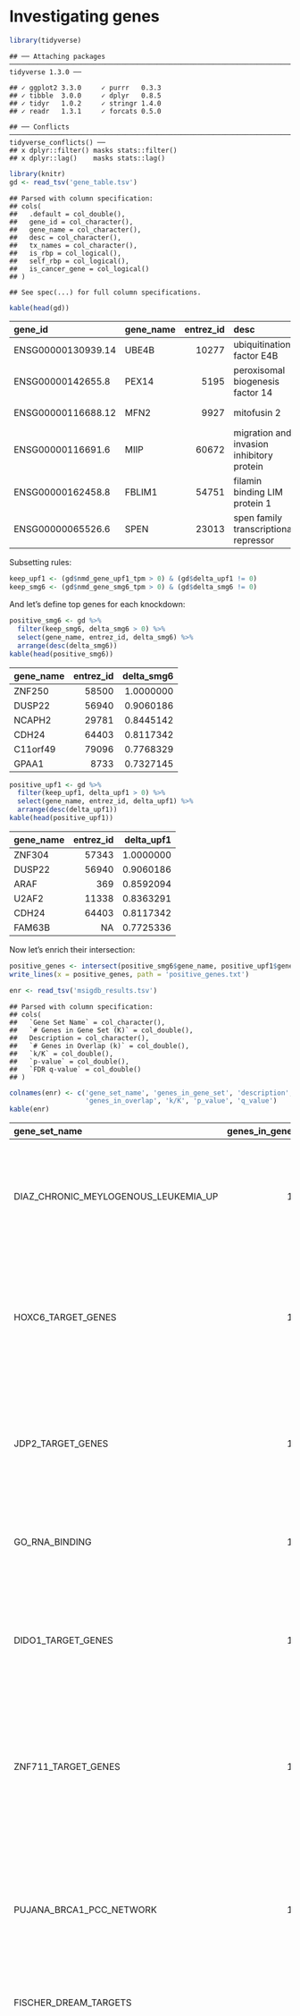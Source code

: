 Investigating genes
================

``` r
library(tidyverse)
```

    ## ── Attaching packages ──────────────────────────────────────────────────────────────────────────────────────────────────────────────────────────────── tidyverse 1.3.0 ──

    ## ✓ ggplot2 3.3.0     ✓ purrr   0.3.3
    ## ✓ tibble  3.0.0     ✓ dplyr   0.8.5
    ## ✓ tidyr   1.0.2     ✓ stringr 1.4.0
    ## ✓ readr   1.3.1     ✓ forcats 0.5.0

    ## ── Conflicts ─────────────────────────────────────────────────────────────────────────────────────────────────────────────────────────────────── tidyverse_conflicts() ──
    ## x dplyr::filter() masks stats::filter()
    ## x dplyr::lag()    masks stats::lag()

``` r
library(knitr)
gd <- read_tsv('gene_table.tsv')
```

    ## Parsed with column specification:
    ## cols(
    ##   .default = col_double(),
    ##   gene_id = col_character(),
    ##   gene_name = col_character(),
    ##   desc = col_character(),
    ##   tx_names = col_character(),
    ##   is_rbp = col_logical(),
    ##   self_rbp = col_logical(),
    ##   is_cancer_gene = col_logical()
    ## )

    ## See spec(...) for full column specifications.

``` r
kable(head(gd))
```

| gene\_id           | gene\_name | entrez\_id | desc                                      | tx\_names                                               | is\_rbp | self\_rbp | is\_cancer\_gene | uorf\_tx\_number | all\_tx\_number | max\_uorf\_kozak\_score | max\_main\_kozak\_score | diff\_score | delta\_smg6 | delta\_upf1 | delta\_KD | nmd\_gene\_control\_tpm | nmd\_gene\_smg6\_tpm | nmd\_gene\_upf1\_tpm | nmd\_uorf\_tx\_control\_tpm | nmd\_uorf\_tx\_smg6\_tpm | nmd\_uorf\_tx\_upf1\_tpm | nmd\_frac\_control | nmd\_frac\_smg6 | nmd\_frac\_upf1 | kd\_gene\_control\_tpm | kd\_gene\_knockdown\_tpm | kd\_uorf\_tx\_control\_tpm | kd\_uorf\_tx\_knockdown\_tpm | kd\_frac\_control | kd\_frac\_knockdown |
| :----------------- | :--------- | ---------: | :---------------------------------------- | :------------------------------------------------------ | :------ | :-------- | :--------------- | ---------------: | --------------: | ----------------------: | ----------------------: | ----------: | ----------: | ----------: | --------: | ----------------------: | -------------------: | -------------------: | --------------------------: | -----------------------: | -----------------------: | -----------------: | --------------: | --------------: | ---------------------: | -----------------------: | -------------------------: | ---------------------------: | ----------------: | ------------------: |
| ENSG00000130939.14 | UBE4B      |      10277 | ubiquitination factor E4B                 | ENST00000377157.3                                       | FALSE   | FALSE     | FALSE            |                1 |               1 |               0.6545584 |               0.8852467 | \-0.2306883 |   0.0000000 |   0.0000000 |        NA |                4.803850 |             6.320538 |             6.534992 |                    4.803850 |                 6.320538 |                 6.534992 |          1.0000000 |               1 |       1.0000000 |                     NA |                       NA |                         NA |                           NA |                NA |                  NA |
| ENSG00000142655.8  | PEX14      |       5195 | peroxisomal biogenesis factor 14          | ENST00000356607.4, ENST00000538836.1                    | FALSE   | FALSE     | FALSE            |                1 |               2 |               0.2319045 |               0.9486953 | \-0.7167908 |   0.0921739 | \-0.0166423 |        NA |               40.879122 |            35.921655 |            32.434899 |                   37.111135 |                35.921655 |                28.905457 |          0.9078261 |               1 |       0.8911838 |                     NA |                       NA |                         NA |                           NA |                NA |                  NA |
| ENSG00000116688.12 | MFN2       |       9927 | mitofusin 2                               | ENST00000444836.1, ENST00000235329.5                    | FALSE   | FALSE     | FALSE            |                2 |               2 |               0.6875880 |               0.9102993 | \-0.2227113 |   0.0000000 |   0.0000000 |        NA |               24.696599 |            21.861144 |            29.798380 |                   24.696599 |                21.861144 |                29.798380 |          1.0000000 |               1 |       1.0000000 |                     NA |                       NA |                         NA |                           NA |                NA |                  NA |
| ENSG00000116691.6  | MIIP       |      60672 | migration and invasion inhibitory protein | ENST00000235332.4, ENST00000436478.2                    | FALSE   | FALSE     | FALSE            |                1 |               2 |               0.2894018 |               0.9500326 | \-0.6606308 |   0.0000000 | \-0.7060178 |        NA |                1.627398 |             2.532337 |             8.175462 |                    1.627398 |                 2.532337 |                 2.403440 |          1.0000000 |               1 |       0.2939822 |                     NA |                       NA |                         NA |                           NA |                NA |                  NA |
| ENSG00000162458.8  | FBLIM1     |      54751 | filamin binding LIM protein 1             | ENST00000375766.3, ENST00000400773.1, ENST00000441801.2 | FALSE   | FALSE     | FALSE            |                3 |               3 |               0.6651838 |               0.9545771 | \-0.2893932 |   0.0000000 |   0.0000000 |        NA |                0.564319 |             1.249094 |             0.838407 |                    0.564319 |                 1.249094 |                 0.838407 |          1.0000000 |               1 |       1.0000000 |                     NA |                       NA |                         NA |                           NA |                NA |                  NA |
| ENSG00000065526.6  | SPEN       |      23013 | spen family transcriptional repressor     | ENST00000375759.3                                       | TRUE    | FALSE     | TRUE             |                1 |               1 |               0.9256631 |               0.9637119 | \-0.0380489 |   0.0000000 |   0.0000000 |        NA |                5.375528 |             4.599448 |             6.179964 |                    5.375528 |                 4.599448 |                 6.179964 |          1.0000000 |               1 |       1.0000000 |                     NA |                       NA |                         NA |                           NA |                NA |                  NA |

Subsetting rules:

``` r
keep_upf1 <- (gd$nmd_gene_upf1_tpm > 0) & (gd$delta_upf1 != 0)
keep_smg6 <- (gd$nmd_gene_smg6_tpm > 0) & (gd$delta_smg6 != 0)
```

And let’s define top genes for each knockdown:

``` r
positive_smg6 <- gd %>%
  filter(keep_smg6, delta_smg6 > 0) %>% 
  select(gene_name, entrez_id, delta_smg6) %>% 
  arrange(desc(delta_smg6))
kable(head(positive_smg6))
```

| gene\_name | entrez\_id | delta\_smg6 |
| :--------- | ---------: | ----------: |
| ZNF250     |      58500 |   1.0000000 |
| DUSP22     |      56940 |   0.9060186 |
| NCAPH2     |      29781 |   0.8445142 |
| CDH24      |      64403 |   0.8117342 |
| C11orf49   |      79096 |   0.7768329 |
| GPAA1      |       8733 |   0.7327145 |

``` r
positive_upf1 <- gd %>%
  filter(keep_upf1, delta_upf1 > 0) %>% 
  select(gene_name, entrez_id, delta_upf1) %>% 
  arrange(desc(delta_upf1))
kable(head(positive_upf1))
```

| gene\_name | entrez\_id | delta\_upf1 |
| :--------- | ---------: | ----------: |
| ZNF304     |      57343 |   1.0000000 |
| DUSP22     |      56940 |   0.9060186 |
| ARAF       |        369 |   0.8592094 |
| U2AF2      |      11338 |   0.8363291 |
| CDH24      |      64403 |   0.8117342 |
| FAM63B     |         NA |   0.7725336 |

Now let’s enrich their
intersection:

``` r
positive_genes <- intersect(positive_smg6$gene_name, positive_upf1$gene_name)
write_lines(x = positive_genes, path = 'positive_genes.txt')
```

``` r
enr <- read_tsv('msigdb_results.tsv')
```

    ## Parsed with column specification:
    ## cols(
    ##   `Gene Set Name` = col_character(),
    ##   `# Genes in Gene Set (K)` = col_double(),
    ##   Description = col_character(),
    ##   `# Genes in Overlap (k)` = col_double(),
    ##   `k/K` = col_double(),
    ##   `p-value` = col_double(),
    ##   `FDR q-value` = col_double()
    ## )

``` r
colnames(enr) <- c('gene_set_name', 'genes_in_gene_set', 'description',
                   'genes_in_overlap', 'k/K', 'p_value', 'q_value')
kable(enr)
```

| gene\_set\_name                          | genes\_in\_gene\_set | description                                                                                                                                                                                                                                                                                                                                                                                                                                                                                                                                                                                                                                                                | genes\_in\_overlap |    k/K | p\_value | q\_value |
| :--------------------------------------- | -------------------: | :------------------------------------------------------------------------------------------------------------------------------------------------------------------------------------------------------------------------------------------------------------------------------------------------------------------------------------------------------------------------------------------------------------------------------------------------------------------------------------------------------------------------------------------------------------------------------------------------------------------------------------------------------------------------- | -----------------: | -----: | -------: | -------: |
| DIAZ\_CHRONIC\_MEYLOGENOUS\_LEUKEMIA\_UP |                 1399 | Genes up-regulated in CD34+ \[GeneID=947\] cells isolated from bone marrow of CML (chronic myelogenous leukemia) patients, compared to those from normal donors.                                                                                                                                                                                                                                                                                                                                                                                                                                                                                                           |                 56 | 0.0400 |        0 |        0 |
| HOXC6\_TARGET\_GENES                     |                 1171 | Genes containing one or more binding sites for UniProt:P09630 (HOXC6) in their promoter region (TSS -1000,+100 bp) as identified by GTRD version 19.10 ChIP-seq harmonization.                                                                                                                                                                                                                                                                                                                                                                                                                                                                                             |                 46 | 0.0393 |        0 |        0 |
| JDP2\_TARGET\_GENES                      |                 1880 | Genes containing one or more binding sites for UniProt:Q8WYK2 (JDP2) in their promoter region (TSS -1000,+100 bp) as identified by GTRD version 19.10 ChIP-seq harmonization.                                                                                                                                                                                                                                                                                                                                                                                                                                                                                              |                 56 | 0.0298 |        0 |        0 |
| GO\_RNA\_BINDING                         |                 1901 | Interacting selectively and non-covalently with an RNA molecule or a portion thereof. \[GOC:jl, GOC:mah\]                                                                                                                                                                                                                                                                                                                                                                                                                                                                                                                                                                  |                 56 | 0.0295 |        0 |        0 |
| DIDO1\_TARGET\_GENES                     |                 1587 | Genes containing one or more binding sites for UniProt:Q9BTC0 (DIDO1) in their promoter region (TSS -1000,+100 bp) as identified by GTRD version 19.10 ChIP-seq harmonization.                                                                                                                                                                                                                                                                                                                                                                                                                                                                                             |                 51 | 0.0321 |        0 |        0 |
| ZNF711\_TARGET\_GENES                    |                 1678 | Genes containing one or more binding sites for UniProt:Q9Y462 (ZNF711) in their promoter region (TSS -1000,+100 bp) as identified by GTRD version 19.10 ChIP-seq harmonization.                                                                                                                                                                                                                                                                                                                                                                                                                                                                                            |                 52 | 0.0310 |        0 |        0 |
| PUJANA\_BRCA1\_PCC\_NETWORK              |                 1627 | Genes constituting the BRCA1-PCC network of transcripts whose expression positively correlated (Pearson correlation coefficient, PCC \>= 0.4) with that of BRCA1 \[GeneID=672\] across a compendium of normal tissues.                                                                                                                                                                                                                                                                                                                                                                                                                                                     |                 51 | 0.0313 |        0 |        0 |
| FISCHER\_DREAM\_TARGETS                  |                  967 | Target genes of the DREAM complex.                                                                                                                                                                                                                                                                                                                                                                                                                                                                                                                                                                                                                                         |                 40 | 0.0414 |        0 |        0 |
| GO\_NUCLEOLUS                            |                  914 | A small, dense body one or more of which are present in the nucleus of eukaryotic cells. It is rich in RNA and protein, is not bounded by a limiting membrane, and is not seen during mitosis. Its prime function is the transcription of the nucleolar DNA into 45S ribosomal-precursor RNA, the processing of this RNA into 5.8S, 18S, and 28S components of ribosomal RNA, and the association of these components with 5S RNA and proteins synthesized outside the nucleolus. This association results in the formation of ribonucleoprotein precursors; these pass into the cytoplasm and mature into the 40S and 60S subunits of the ribosome. \[<ISBN:0198506732>\] |                 39 | 0.0427 |        0 |        0 |
| GRYDER\_PAX3FOXO1\_ENHANCERS\_IN\_TADS   |                 1009 | Expressed genes (FPKM\>1) associated with high-confidence PAX3-FOXO1 sites with enhancers in primary tumors and cell lines, restricted to those within topological domain boundaries                                                                                                                                                                                                                                                                                                                                                                                                                                                                                       |                 40 | 0.0396 |        0 |        0 |
| DBP\_TARGET\_GENES                       |                 1430 | Genes containing one or more binding sites for UniProt:Q10586 (DBP) in their promoter region (TSS -1000,+100 bp) as identified by GTRD version 19.10 ChIP-seq harmonization.                                                                                                                                                                                                                                                                                                                                                                                                                                                                                               |                 47 | 0.0329 |        0 |        0 |
| CAIRO\_HEPATOBLASTOMA\_CLASSES\_UP       |                  611 | Genes up-regulated in robust Cluster 2 (rC2) of hepatoblastoma samples compared to those in the robust Cluster 1 (rC1).                                                                                                                                                                                                                                                                                                                                                                                                                                                                                                                                                    |                 32 | 0.0524 |        0 |        0 |
| MORC2\_TARGET\_GENES                     |                 1989 | Genes containing one or more binding sites for UniProt:Q9Y6X9 (MORC2) in their promoter region (TSS -1000,+100 bp) as identified by GTRD version 19.10 ChIP-seq harmonization.                                                                                                                                                                                                                                                                                                                                                                                                                                                                                             |                 55 | 0.0277 |        0 |        0 |
| MTA1\_TARGET\_GENES                      |                 1993 | Genes containing one or more binding sites for UniProt:Q13330 (MTA1) in their promoter region (TSS -1000,+100 bp) as identified by GTRD version 19.10 ChIP-seq harmonization.                                                                                                                                                                                                                                                                                                                                                                                                                                                                                              |                 55 | 0.0276 |        0 |        0 |
| PRDM6\_TARGET\_GENES                     |                 1861 | Genes containing one or more binding sites for UniProt:Q9NQX0 (PRDM6) in their promoter region (TSS -1000,+100 bp) as identified by GTRD version 19.10 ChIP-seq harmonization.                                                                                                                                                                                                                                                                                                                                                                                                                                                                                             |                 53 | 0.0285 |        0 |        0 |
| ZNF407\_TARGET\_GENES                    |                 1879 | Genes containing one or more binding sites for UniProt:Q9C0G0 (ZNF407) in their promoter region (TSS -1000,+100 bp) as identified by GTRD version 19.10 ChIP-seq harmonization.                                                                                                                                                                                                                                                                                                                                                                                                                                                                                            |                 53 | 0.0282 |        0 |        0 |
| E2F2\_TARGET\_GENES                      |                 1445 | Genes containing one or more binding sites for UniProt:Q14209 (E2F2) in their promoter region (TSS -1000,+100 bp) as identified by GTRD version 19.10 ChIP-seq harmonization.                                                                                                                                                                                                                                                                                                                                                                                                                                                                                              |                 46 | 0.0318 |        0 |        0 |
| SCGGAAGY\_ELK1\_02                       |                 1234 | Genes having at least one occurence of the highly conserved motif M3 SCGGAAGY sites. The motif matches transcription factor binding site V$ELK1\_02 (v7.4 TRANSFAC).                                                                                                                                                                                                                                                                                                                                                                                                                                                                                                       |                 42 | 0.0340 |        0 |        0 |
| SALL4\_TARGET\_GENES                     |                 1793 | Genes containing one or more binding sites for UniProt:Q9UJQ4 (SALL4) in their promoter region (TSS -1000,+100 bp) as identified by GTRD version 19.10 ChIP-seq harmonization.                                                                                                                                                                                                                                                                                                                                                                                                                                                                                             |                 50 | 0.0279 |        0 |        0 |
| ZFP69B\_TARGET\_GENES                    |                 1998 | Genes containing one or more binding sites for UniProt:Q9UJL9 (ZFP69B) in their promoter region (TSS -1000,+100 bp) as identified by GTRD version 19.10 ChIP-seq harmonization.                                                                                                                                                                                                                                                                                                                                                                                                                                                                                            |                 52 | 0.0260 |        0 |        0 |

``` r
ggplot(data = enr,
       mapping = aes(
         x = genes_in_overlap,
         y = gene_set_name,
         fill = q_value
       )) +
  geom_col()
```

![](genes_plots_files/figure-gfm/unnamed-chunk-8-1.png)<!-- -->

``` r
library(ggrepel)
```

``` r
ggplot(
  data = gd[keep_upf1 & gd$is_rbp, ],
  mapping = aes(
    x = log10(nmd_gene_upf1_tpm / nmd_gene_control_tpm),
    y = delta_upf1,
    color = self_rbp,
    label = gene_name
  )
) + 
  geom_point(size = 0.75) + ggtitle('UPF1') +
  geom_label_repel(
    data = gd[keep_upf1 & gd$is_rbp & gd$delta_upf1 > 0.1, ],
    mapping = aes(
      x = log10(nmd_gene_upf1_tpm / nmd_gene_control_tpm),
      y = delta_upf1,
      label = gene_name
    ),
    size = 3
  ) +
  geom_hline(yintercept = 0.1, size = 0.1)
```

![](genes_plots_files/figure-gfm/unnamed-chunk-10-1.png)<!-- -->

``` r
ggplot(
  data = gd[keep_smg6 & gd$is_rbp, ],
  mapping = aes(
    x = log10(nmd_gene_smg6_tpm / nmd_gene_control_tpm),
    y = delta_smg6,
    color = self_rbp,
    label = gene_name
  )
) + 
  geom_point(size = 0.75) + ggtitle('SMG6') +
  geom_label_repel(
    data = gd[keep_smg6 & gd$is_rbp & gd$delta_smg6 > 0.1, ],
    mapping = aes(
      x = log10(nmd_gene_smg6_tpm / nmd_gene_control_tpm),
      y = delta_smg6,
      label = gene_name
    ),
    size = 3
  ) +
  geom_hline(yintercept = 0.1, size = 0.1)
```

![](genes_plots_files/figure-gfm/unnamed-chunk-11-1.png)<!-- -->
